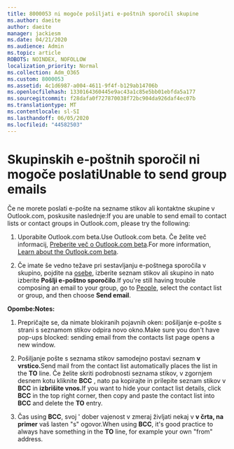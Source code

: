 ```yaml
---
title: 8000053 ni mogoče pošiljati e-poštnih sporočil skupine
ms.author: daeite
author: daeite
manager: jackiesm
ms.date: 04/21/2020
ms.audience: Admin
ms.topic: article
ROBOTS: NOINDEX, NOFOLLOW
localization_priority: Normal
ms.collection: Adm_O365
ms.custom: 8000053
ms.assetid: 4c1d6987-a004-4611-9f4f-b129ab14706b
ms.openlocfilehash: 1330164360445e9ac43a1c85e5bb01ebfda5a177
ms.sourcegitcommit: f28dafa0f727870038f72bc904da926daf4ec07b
ms.translationtype: MT
ms.contentlocale: sl-SI
ms.lasthandoff: 06/05/2020
ms.locfileid: "44582503"
---
```

# <a name="unable-to-send-group-emails"></a><span data-ttu-id="680f2-102">Skupinskih e-poštnih sporočil ni mogoče poslati</span><span class="sxs-lookup"><span data-stu-id="680f2-102">Unable to send group emails</span></span>

<span data-ttu-id="680f2-103">Če ne morete poslati e-pošte na sezname stikov ali kontaktne skupine v Outlook.com, poskusite naslednje:</span><span class="sxs-lookup"><span data-stu-id="680f2-103">If you are unable to send email to contact lists or contact groups in Outlook.com, please try the following:</span></span>
  
1. <span data-ttu-id="680f2-104">Uporabite Outlook.com beta.</span><span class="sxs-lookup"><span data-stu-id="680f2-104">Use Outlook.com beta.</span></span> <span data-ttu-id="680f2-105">Če želite več informacij, [Preberite več o Outlook.com beta](https://support.office.com/article/e2261c7f-d413-4084-8f22-21282f42d8cf).</span><span class="sxs-lookup"><span data-stu-id="680f2-105">For more information, [Learn about the Outlook.com beta](https://support.office.com/article/e2261c7f-d413-4084-8f22-21282f42d8cf).</span></span>
    
2. <span data-ttu-id="680f2-106">Če imate še vedno težave pri sestavljanju e-poštnega sporočila v skupino, pojdite na [osebe](https://outlook.live.com/people/), izberite seznam stikov ali skupino in nato izberite **Pošlji e-poštno sporočilo**.</span><span class="sxs-lookup"><span data-stu-id="680f2-106">If you're still having trouble composing an email to your group, go to [People](https://outlook.live.com/people/), select the contact list or group, and then choose **Send email**.</span></span>
    
 <span data-ttu-id="680f2-107">**Opombe:**</span><span class="sxs-lookup"><span data-stu-id="680f2-107">**Notes:**</span></span>
  
1. <span data-ttu-id="680f2-108">Prepričajte se, da nimate blokiranih pojavnih oken: pošiljanje e-pošte s strani s seznamom stikov odpira novo okno.</span><span class="sxs-lookup"><span data-stu-id="680f2-108">Make sure you don't have pop-ups blocked: sending email from the contacts list page opens a new window.</span></span>
    
2. <span data-ttu-id="680f2-109">Pošiljanje pošte s seznama stikov samodejno postavi seznam **v vrstico.**</span><span class="sxs-lookup"><span data-stu-id="680f2-109">Send mail from the contact list automatically places the list in the **TO** line.</span></span> <span data-ttu-id="680f2-110">Če želite skriti podrobnosti seznama stikov, v zgornjem desnem kotu kliknite **BCC** , nato pa kopirajte in prilepite seznam stikov v **BCC** in **izbrišite vnos.**</span><span class="sxs-lookup"><span data-stu-id="680f2-110">If you want to hide your contact list details, click **BCC** in the top right corner, then copy and paste the contact list into **BCC** and delete the **TO** entry.</span></span> 
    
3. <span data-ttu-id="680f2-111">Čas using **BCC**, svoj ' dober vajenost v zmeraj življati nekaj v **v črta, na primer** vaš lasten "s" ogovor.</span><span class="sxs-lookup"><span data-stu-id="680f2-111">When using **BCC**, it's good practice to always have something in the **TO** line, for example your own "from" address.</span></span> 
    

